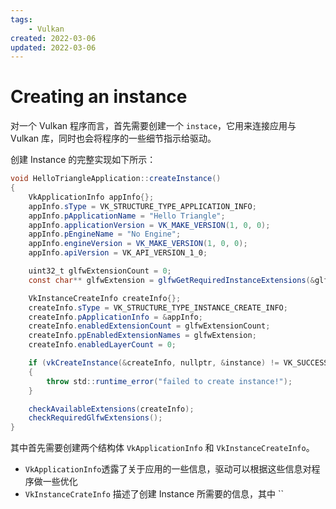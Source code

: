 ```yaml
---
tags:
    - Vulkan
created: 2022-03-06
updated: 2022-03-06
---
```


# Creating an instance

对一个 Vulkan 程序而言，首先需要创建一个 `instace`，它用来连接应用与 Vulkan 库，同时也会将程序的一些细节指示给驱动。

创建 Instance 的完整实现如下所示：

```csharp
void HelloTriangleApplication::createInstance()
{
	VkApplicationInfo appInfo{};
	appInfo.sType = VK_STRUCTURE_TYPE_APPLICATION_INFO;
	appInfo.pApplicationName = "Hello Triangle";
	appInfo.applicationVersion = VK_MAKE_VERSION(1, 0, 0);
	appInfo.pEngineName = "No Engine";
	appInfo.engineVersion = VK_MAKE_VERSION(1, 0, 0);
	appInfo.apiVersion = VK_API_VERSION_1_0;

	uint32_t glfwExtensionCount = 0;
	const char** glfwExtension = glfwGetRequiredInstanceExtensions(&glfwExtensionCount);

	VkInstanceCreateInfo createInfo{};
	createInfo.sType = VK_STRUCTURE_TYPE_INSTANCE_CREATE_INFO;
	createInfo.pApplicationInfo = &appInfo;
	createInfo.enabledExtensionCount = glfwExtensionCount;
	createInfo.ppEnabledExtensionNames = glfwExtension;
	createInfo.enabledLayerCount = 0;

	if (vkCreateInstance(&createInfo, nullptr, &instance) != VK_SUCCESS)
	{
		throw std::runtime_error("failed to create instance!");
	}

	checkAvailableExtensions(createInfo);
	checkRequiredGlfwExtensions();
}
```

其中首先需要创建两个结构体 `VkApplicationInfo` 和 `VkInstanceCreateInfo`。
- `VkApplicationInfo`透露了关于应用的一些信息，驱动可以根据这些信息对程序做一些优化
- `VkInstanceCrateInfo` 描述了创建 Instance 所需要的信息，其中 ``
